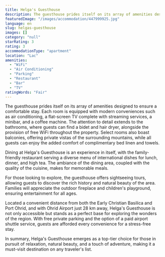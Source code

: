 ```yaml
---
title: Helga's Guesthouse
description: The guesthouse prides itself on its array of amenities designed to ensure a comfortable stay. Each room is equipped with modern conveniences such as air conditi
featuredImage: "/images/accommodation/447999925.jpg"
language: en
slug: helgas-guesthouse
images: []
category: "null"
starRating: 3
rating: 3
accommodationType: "apartment"
location: "Lac"
amenities:
  - "WiFi"
  - "Air Conditioning"
  - "Parking"
  - "Restaurant"
  - "Bar"
  - "TV"
ratingWords: "Fair"
---
```


The guesthouse prides itself on its array of amenities designed to ensure a comfortable stay. Each room is equipped with modern conveniences such as air conditioning, a flat-screen TV complete with streaming services, a minibar, and a coffee machine. The attention to detail extends to the bathrooms, where guests can find a bidet and hair dryer, alongside the provision of free WiFi throughout the property. Select rooms also boast balconies, offering private vistas of the surrounding mountains, while all guests can enjoy the added comfort of complimentary bed linen and towels.

Dining at Helga's Guesthouse is an experience in itself, with the family-friendly restaurant serving a diverse menu of international dishes for lunch, dinner, and high tea. The ambiance of the dining area, coupled with the quality of the cuisine, makes for memorable meals.

For those looking to explore, the guesthouse offers sightseeing tours, allowing guests to discover the rich history and natural beauty of the area. Families will appreciate the outdoor fireplace and children's playground, ensuring entertainment for all ages.

Located a convenient distance from both the Early Christian Basilica and Port Ohrid, and with Ohrid Airport just 28 km away, Helga's Guesthouse is not only accessible but stands as a perfect base for exploring the wonders of the region. With free private parking and the option of a paid airport shuttle service, guests are afforded every convenience for a stress-free stay.

In summary, Helga's Guesthouse emerges as a top-tier choice for those in pursuit of relaxation, natural beauty, and a touch of adventure, making it a must-visit destination on any traveler's list.

